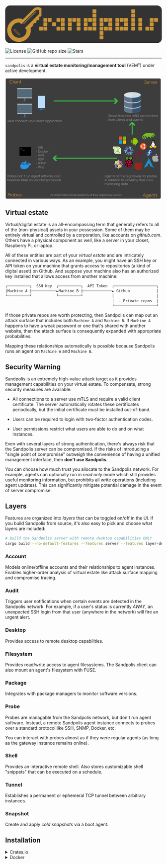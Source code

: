 <p align="center">
	<img src="https://raw.githubusercontent.com/fossable/sandpolis/master/.github/images/sandpolis-256.png" />
</p>

![License](https://img.shields.io/github/license/fossable/sandpolis)
![GitHub repo size](https://img.shields.io/github/repo-size/fossable/sandpolis)
![Stars](https://img.shields.io/github/stars/fossable/sandpolis?style=social)

<hr>

`sandpolis` is a **virtual estate monitoring/management tool** (VEM²) under
active development.

<p align="center">
	<img src="https://raw.githubusercontent.com/fossable/sandpolis/master/.github/images/overview.png" />
</p>

## Virtual estate

Virtual/digital estate is an all-encompassing term that generally refers to all
of the (non-physical) assets in your possession. Some of them may be entirely
virtual and controlled by a corporation, like accounts on _github.com_. Others
have a physical component as well, like a server in your closet, Raspberry Pi,
or laptop.

All of these entities are part of your _virtual estate_ and are intricately
connected in various ways. As an example, you might have an SSH key or API token
on your machine that grants access to repositories (a kind of digital asset) on
Github. And suppose your machine also has an authorized key installed that
allows access from another machine:

```
┌──────────┐  SSH Key  ┌──────────┐  API Token  ┌───────────────────┐
│Machine A ┼───────────►Machine B ┼─────────────► Github            │
└──────────┘           └──────────┘             │                   │
                                                │  - Private repos  │
                                                └───────────────────┘
```

If those private repos are worth protecting, then Sandpolis can map out an
attack surface that includes both `Machine A` and `Machine B`. If `Machine A`
happens to have a weak password or one that's shared with another website, then
the attack surface is consequently expanded with appropriate probabilities.

Mapping these relationships automatically is possible because Sandpolis runs an
agent on `Machine A` and `Machine B`.

## Security Warning

Sandpolis is an extremely high-value attack target as it provides management
capabilities on your virtual estate. To compensate, strong security measures are
available:

- All connections to a server use mTLS and require a valid client certificate.
  The server automatically rotates these certificates periodically, but the
  initial certificate must be installed out-of-band.

- Users can be required to login with two-factor authentication codes.

- User permissions restrict what users are able to do and on what instances.

Even with several layers of strong authentication, there's always risk that the
Sandpolis server can be compromised. If the risks of introducing a "single point
of compromise" outweigh the convenience of having a unified management
interface, then **don't use Sandpolis**.

You can choose how much trust you allocate to the Sandpolis network. For
example, agents can optionally run in _read only_ mode which still provides
useful monitoring information, but prohibits all write operations (including
agent updates). This can significantly mitigate potential damage in the event of
server compromise.

## Layers

Features are organized into _layers_ that can be toggled on/off in the UI. If
you build Sandpolis from source, it's also easy to pick and choose what layers
are included:

```sh
# Build the Sandpolis server with remote desktop capabilities ONLY
cargo build --no-default-features --features server --features layer-desktop
```

### Account

Models online/offline accounts and their relationships to agent instances.
Enables higher-order analysis of virtual estate like attack surface mapping and
compromise tracing.

### Audit

Triggers user notifications when certain events are detected in the Sandpolis
network. For example, if a user's status is currently _AWAY_, an unexpected SSH
login from that user (anywhere in the network) will fire an urgent alert.

### Desktop

Provides access to remote desktop capabilities.

### Filesystem

Provides read/write access to agent filesystems. The Sandpolis client can also
mount an agent's filesystem with FUSE.

### Package

Integrates with package managers to monitor software versions.

### Probe

Probes are managable from the Sandpolis network, but don't run agent software.
Instead, a remote Sandpolis agent instance connects to probes over a standard
protocol like SSH, SNMP, Docker, etc.

You can interact with probes almost as if they were regular agents (as long as
the gateway instance remains online).

### Shell

Provides an interactive remote shell. Also stores customizable shell "snippets"
that can be executed on a schedule.

### Tunnel

Establishes a permanent or ephemeral TCP tunnel between arbitrary instances.

### Snapshot

Create and apply _cold snapshots_ via a boot agent.

## Installation

<details>
<summary>Crates.io</summary>

![Crates.io Total Downloads](https://img.shields.io/crates/d/sandpolis)

#### Install from crates.io

```sh
cargo install sandpolis
```

As an added benefit for this installation method, you can customize exactly what
features you need. For example, to build with support for remote desktop and
nothing else:

```sh
cargo install sandpolis --no-default-features --features layer-desktop
```

As a result, your installation artifacts will be smaller and will be unable to
perform any excluded functionality.

</details>

<details>
<summary>Docker</summary>

#### Install server from DockerHub

![Docker Pulls](https://img.shields.io/docker/pulls/sandpolis/server)
![Docker Image Size](https://img.shields.io/docker/image-size/sandpolis/server)
![Docker Stars](https://img.shields.io/docker/stars/sandpolis/server)

```yml
# Docker compose
services:
  sandpolis-server:
    image: sandpolis/server
    restart: unless-stopped
```

#### Install client from DockerHub

![Docker Pulls](https://img.shields.io/docker/pulls/sandpolis/client)
![Docker Image Size](https://img.shields.io/docker/image-size/sandpolis/client)
![Docker Stars](https://img.shields.io/docker/stars/sandpolis/client)

```sh
alias sandpolis-client="docker run --rm sandpolis/client"
```

</details>

